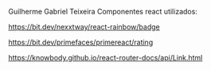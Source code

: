 Guilherme Gabriel Teixeira
Componentes react utilizados:

https://bit.dev/nexxtway/react-rainbow/badge

https://bit.dev/primefaces/primereact/rating

https://knowbody.github.io/react-router-docs/api/Link.html
